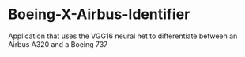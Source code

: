 # Boeing-X-Airbus-Identifier
Application that uses the VGG16 neural net to differentiate between an Airbus A320 and a Boeing 737
